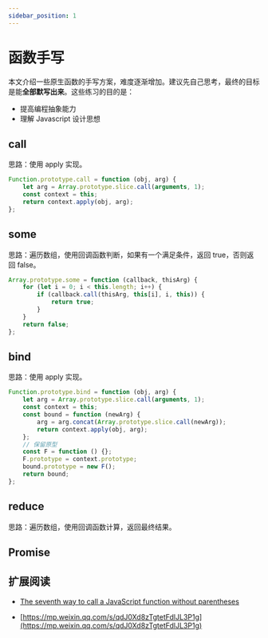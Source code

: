 ```yaml
---
sidebar_position: 1
---
```


# 函数手写

本文介绍一些原生函数的手写方案，难度逐渐增加。建议先自己思考，最终的目标是能**全部默写出来**。这些练习的目的是：

-   提高编程抽象能力
-   理解 Javascript 设计思想

## call

思路：使用 apply 实现。

```javascript
Function.prototype.call = function (obj, arg) {
	let arg = Array.prototype.slice.call(arguments, 1);
	const context = this;
	return context.apply(obj, arg);
};
```

## some

思路：遍历数组，使用回调函数判断，如果有一个满足条件，返回 true，否则返回 false。

```javascript
Array.prototype.some = function (callback, thisArg) {
	for (let i = 0; i < this.length; i++) {
		if (callback.call(thisArg, this[i], i, this)) {
			return true;
		}
	}
	return false;
};
```

## bind

思路：使用 apply 实现。

```javascript
Function.prototype.bind = function (obj, arg) {
	let arg = Array.prototype.slice.call(arguments, 1);
	const context = this;
	const bound = function (newArg) {
		arg = arg.concat(Array.prototype.slice.call(newArg));
		return context.apply(obj, arg);
	};
	// 保留原型
	const F = function () {};
	F.prototype = context.prototype;
	bound.prototype = new F();
	return bound;
};
```

## reduce

思路：遍历数组，使用回调函数计算，返回最终结果。

## Promise

## 扩展阅读

-   [The seventh way to call a JavaScript function without parentheses](https://portswigger.net/research/the-seventh-way-to-call-a-javascript-function-without-parentheses)

-   [https://mp.weixin.qq.com/s/qdJ0Xd8zTgtetFdlJL3P1g](https://mp.weixin.qq.com/s/qdJ0Xd8zTgtetFdlJL3P1g)

